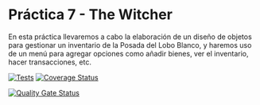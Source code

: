 # Práctica 7 - The Witcher

En esta práctica llevaremos a cabo la elaboración de un diseño de objetos para gestionar un inventario de la Posada del Lobo Blanco, y haremos uso de un menú para agregar opciones como añadir bienes, ver el inventario, hacer transacciones, etc.

[![Tests](https://github.com/ULL-ESIT-INF-DSI-2425/prct07-witcher-datamodel-groups/actions/workflows/ci.yml/badge.svg)](https://github.com/ULL-ESIT-INF-DSI-2425/prct07-witcher-datamodel-groups/actions/workflows/ci.yml)
[![Coverage Status](https://coveralls.io/repos/github/ULL-ESIT-INF-DSI-2425/prct07-witcher-datamodel-groups/badge.svg?branch=main)](https://coveralls.io/github/ULL-ESIT-INF-DSI-2425/prct07-witcher-datamodel-groups?branch=main)

[![Quality Gate Status](https://sonarcloud.io/api/project_badges/measure?project=ULL-ESIT-INF-DSI-2425_prct07-witcher-datamodel-groups&metric=alert_status)](https://sonarcloud.io/summary/new_code?id=ULL-ESIT-INF-DSI-2425_prct07-witcher-datamodel-groups)